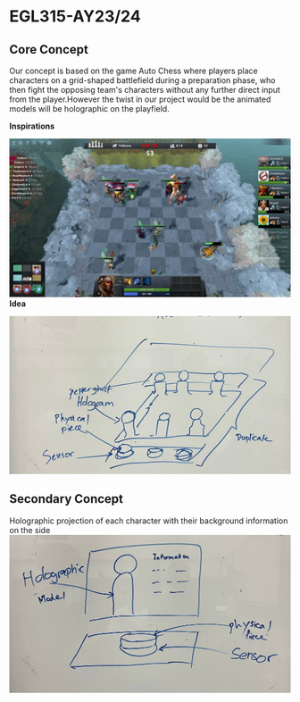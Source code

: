 # EGL315-AY23/24
## Core Concept 
Our concept is based on the game Auto Chess where players place characters on a grid-shaped battlefield during a preparation phase, who then fight the opposing team's characters without any further direct input from the player.However the twist in our project would be the animated models will be holographic on the playfield.

**Inspirations**

![Alt text](Assets/Autochess.png)
**Idea**

![Alt text](Assets/photo_2023-04-26_17-10-58.jpg)
## Secondary Concept
Holographic projection of each character with their background information on the side
![Alt text](Assets/photo_2023-04-26_20-56-35.jpg)






